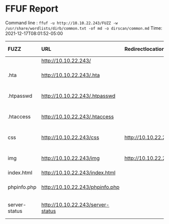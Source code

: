 # FFUF Report

  Command line : `ffuf -u http://10.10.22.243/FUZZ -w /usr/share/wordlists/dirb/common.txt -of md -o dirscan/common.md`
  Time: 2021-12-17T08:01:52-05:00

  | FUZZ | URL | Redirectlocation | Position | Status Code | Content Length | Content Words | Content Lines | Content Type | ResultFile |
  | :- | :-- | :--------------- | :---- | :------- | :---------- | :------------- | :------------ | :--------- | :----------- |
  |  | http://10.10.22.243/ |  | 1 | 200 | 5954 | 783 | 97 | text/html |  |
  | .hta | http://10.10.22.243/.hta |  | 11 | 403 | 277 | 20 | 10 | text/html; charset=iso-8859-1 |  |
  | .htpasswd | http://10.10.22.243/.htpasswd |  | 13 | 403 | 277 | 20 | 10 | text/html; charset=iso-8859-1 |  |
  | .htaccess | http://10.10.22.243/.htaccess |  | 12 | 403 | 277 | 20 | 10 | text/html; charset=iso-8859-1 |  |
  | css | http://10.10.22.243/css | http://10.10.22.243/css/ | 1114 | 301 | 310 | 20 | 10 | text/html; charset=iso-8859-1 |  |
  | img | http://10.10.22.243/img | http://10.10.22.243/img/ | 1998 | 301 | 310 | 20 | 10 | text/html; charset=iso-8859-1 |  |
  | index.html | http://10.10.22.243/index.html |  | 2020 | 200 | 5954 | 783 | 97 | text/html |  |
  | phpinfo.php | http://10.10.22.243/phpinfo.php |  | 2946 | 200 | 94862 | 4706 | 1160 | text/html; charset=UTF-8 |  |
  | server-status | http://10.10.22.243/server-status |  | 3588 | 403 | 277 | 20 | 10 | text/html; charset=iso-8859-1 |  |
  